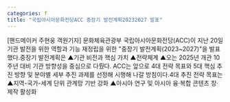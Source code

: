 ```yaml
---
categories: f
title: "국립아시아문화전당ACC 중장기 발전계획20232027 발표"
---
```

[핸드메이커 주현웅 객원기자] 문화체육관광부 국립아시아문화전당(ACC)이 지난 20일 기관 발전을 위한 역할과 기능 재정립을 위한 "중장기 발전계획(2023~2027)"을 발표했다.중장기 발전계획은 ▲기관 비전과 핵심 가치 ▲전략체계 ▲오는 2025년 개관 10주년 대비 기관 방향성을 중심으로 다뤘다. ACC는 앞으로 4대 전략 목표와 5대 핵심 추진 방향 및 분야별 세부 추진 과제를 선정해 시행해 나갈 방침이다.4대 추진 전략 목표는 ▲지역-국가-세계 단위 관계망 기반 강화 ▲아시아 연구 및 아시아 융·복합 콘텐츠 창·제작 활성화